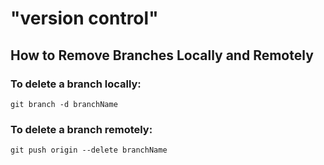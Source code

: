 # "version control"

## How to Remove Branches Locally and Remotely

### To delete a branch locally:

```
git branch -d branchName

```

### To delete a branch remotely:

```
git push origin --delete branchName

```
